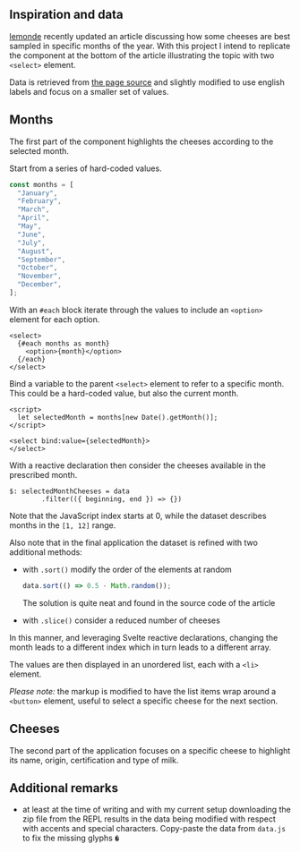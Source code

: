 ## Inspiration and data

[lemonde](https://www.lemonde.fr/les-decodeurs/article/2018/08/02/manger-du-reblochon-l-ete-du-mont-d-or-l-hiver-quelle-saisonnalite-pour-les-fromages_5338688_4355770.html) recently updated an article discussing how some cheeses are best sampled in specific months of the year. With this project I intend to replicate the component at the bottom of the article illustrating the topic with two `<select>` element.

Data is retrieved from [the page source](view-source:https://www.lemonde.fr/les-decodeurs/article/2018/08/02/manger-du-reblochon-l-ete-du-mont-d-or-l-hiver-quelle-saisonnalite-pour-les-fromages_5338688_4355770.html) and slightly modified to use english labels and focus on a smaller set of values.

## Months

The first part of the component highlights the cheeses according to the selected month.

Start from a series of hard-coded values.

```js
const months = [
  "January",
  "February",
  "March",
  "April",
  "May",
  "June",
  "July",
  "August",
  "September",
  "October",
  "November",
  "December",
];
```

With an `#each` block iterate through the values to include an `<option>` element for each option.

```svelte
<select>
  {#each months as month}
    <option>{month}</option>
  {/each}
</select>
```

Bind a variable to the parent `<select>` element to refer to a specific month. This could be a hard-coded value, but also the current month.

```svelte
<script>
  let selectedMonth = months[new Date().getMonth()];
</script>

<select bind:value={selectedMonth}>
</select>
```

With a reactive declaration then consider the cheeses available in the prescribed month.

```svelte
$: selectedMonthCheeses = data
		.filter(({ beginning, end }) => {})
```

Note that the JavaScript index starts at 0, while the dataset describes months in the `[1, 12]` range.

Also note that in the final application the dataset is refined with two additional methods:

- with `.sort()` modify the order of the elements at random

  ```js
  data.sort(() => 0.5 - Math.random());
  ```

  The solution is quite neat and found in the source code of the article

- with `.slice()` consider a reduced number of cheeses

In this manner, and leveraging Svelte reactive declarations, changing the month leads to a different index which in turn leads to a different array.

The values are then displayed in an unordered list, each with a `<li>` element.

_Please note:_ the markup is modified to have the list items wrap around a `<button>` element, useful to select a specific cheese for the next section.

## Cheeses

The second part of the application focuses on a specific cheese to highlight its name, origin, certification and type of milk.

## Additional remarks

- at least at the time of writing and with my current setup downloading the zip file from the REPL results in the data being modified with respect with accents and special characters. Copy-paste the data from `data.js` to fix the missing glyphs `�`
